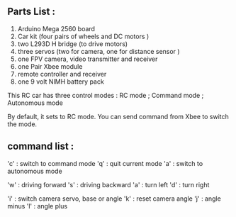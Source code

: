
## Parts List : 

1. Arduino Mega 2560 board 
2. Car kit (four pairs of wheels and DC motors )  
3. two L293D H bridge (to drive motors) 
4. three servos (two for camera, one for distance sensor ) 
5. one FPV camera, video transmitter and receiver 
6. one Pair Xbee module 
7. remote controller and receiver 
8. one 9 volt NIMH battery pack 


This RC car has three control modes : RC mode ; Command mode ; Autonomous mode 

By default, it sets to RC mode.  You can send command from Xbee to switch the mode. 

## command list : 

 'c' : switch to command mode 
 'q' : quit current mode 
 'a' : switch to autonomous mode 
 
 'w' : driving forward 
 's' : driving backward 
 'a' : turn left 
 'd' : turn right 
 
 'i' : switch camera servo, base or angle 
 'k' : reset camera angle 
 'j' : angle minus 
 'l' : angle plus
 
 

